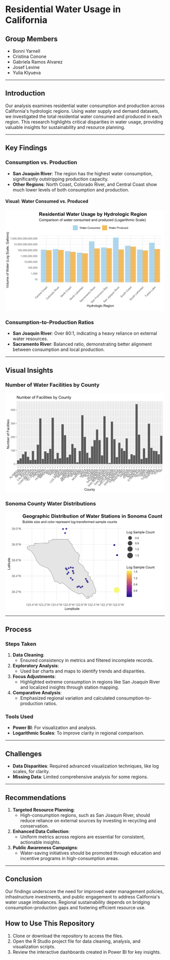 # Residential Water Usage in California

## Group Members
- Bonni Yarnell
- Cristina Conone
- Gabriela Ramos Alvarez
- Josef Levine
- Yulia Klyueva

---

## Introduction
Our analysis examines residential water consumption and production across California's hydrologic regions. Using water supply and demand datasets, we investigated the total residential water consumed and produced in each region. This research highlights critical disparities in water usage, providing valuable insights for sustainability and resource planning.

---

## Key Findings

### **Consumption vs. Production**
- **San Joaquin River**: The region has the highest water consumption, significantly outstripping production capacity.
- **Other Regions**: North Coast, Colorado River, and Central Coast show much lower levels of both consumption and production.

#### Visual: Water Consumed vs. Produced
![Water Consumed vs. Produced](images/WaterConsumedvsProduced.png)

### **Consumption-to-Production Ratios**
- **San Joaquin River**: Over 80:1, indicating a heavy reliance on external water resources.
- **Sacramento River**: Balanced ratio, demonstrating better alignment between consumption and local production.

---

## Visual Insights

### **Number of Water Facilities by County**
![Number of Water Facilities by County](images/NumberWaterFacilitiesbyCounty.png)

### **Sonoma County Water Distributions**
![Sonoma County Water Distributions](images/SonomaCountyWaterDistibutions.png)

---

## Process

### **Steps Taken**
1. **Data Cleaning**:
   - Ensured consistency in metrics and filtered incomplete records.
2. **Exploratory Analysis**:
   - Used bar charts and maps to identify trends and disparities.
3. **Focus Adjustments**:
   - Highlighted extreme consumption in regions like San Joaquin River and localized insights through station mapping.
4. **Comparative Analysis**:
   - Emphasized regional variation and calculated consumption-to-production ratios.

### **Tools Used**
- **Power BI**: For visualization and analysis.
- **Logarithmic Scales**: To improve clarity in regional comparison.

---

## Challenges
- **Data Disparities**: Required advanced visualization techniques, like log scales, for clarity.
- **Missing Data**: Limited comprehensive analysis for some regions.

---

## Recommendations
1. **Targeted Resource Planning**:
   - High-consumption regions, such as San Joaquin River, should reduce reliance on external sources by investing in recycling and conservation.
2. **Enhanced Data Collection**:
   - Uniform metrics across regions are essential for consistent, actionable insights.
3. **Public Awareness Campaigns**:
   - Water-saving initiatives should be promoted through education and incentive programs in high-consumption areas.

---

## Conclusion
Our findings underscore the need for improved water management policies, infrastructure investments, and public engagement to address California's water usage imbalances. Regional sustainability depends on bridging consumption-production gaps and fostering efficient resource use.


## How to Use This Repository
1. Clone or download the repository to access the files.
2. Open the R Studio project file for data cleaning, analysis, and visualization scripts.
3. Review the interactive dashboards created in Power BI for key insights.

